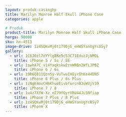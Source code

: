 ```yaml
---
layout: produk-casinghp
title: Marilyn Monroe Half Skull iPhone Case
categories: apple

# Produk
product-title: Marilyn Monroe Half Skull iPhone Case
harga: 90000
sku: hn-4513
image-drive: 1z4SQKvMj0t179DjG_eHWSYanUgYc8Sy7
gallery:
  - url: 1C6J0zl7nYYlgBKe5cS3C71EduzJjNMQL
    title: iPhone 5 / 5s / SE
  - url: 1swhA7C_v14Yxqkskw2zvWRBn2WfLJPBZ
    title: iPhone 6 / 6s
  - url: 19R6Q811QznSy-VuTwuIHIyrGhKe44DNS
    title: iPhone 6 Plus / 6s Plus
  - url: 1zNgK4ovCHhKhuoEivbfurcnB3oWVjV39
    title: iPhone 7 / 8
  - url: 1u4z7XfW-Xz_oZ79fOyrVRU44JL5Nfiap
    title: iPhone 7 Plus / 8 Plus
  - url: 1z4SQKvMj0t179DjG_eHWSYanUgYc8Sy7
    title: iPhone X
---
```

